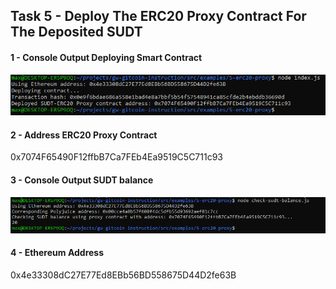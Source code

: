 ## Task 5 -  Deploy The ERC20 Proxy Contract For The Deposited SUDT


#### 1 - Console Output Deploying Smart Contract
![console_output](/Nervos_hackathon/Task_5/1-ConsoleOutput.png)

#### 2 - Address ERC20 Proxy Contract
0x7074F65490F12ffbB7Ca7FEb4Ea9519C5C711c93

#### 3 - Console Output SUDT  balance
![console_output](/Nervos_hackathon/Task_5/3-ConsoleOutputSUDTBalance.png)

#### 4 - Ethereum Address
0x4e33308dC27E77Ed8EBb56BD558675D44D2fe63B
